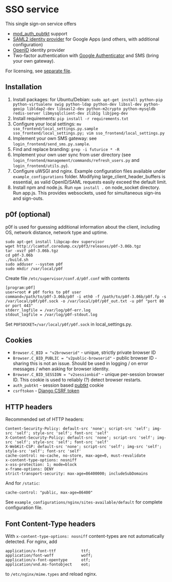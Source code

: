 SSO service
===========

This single sign-on service offers

- [mod_auth_pubtkt](https://neon1.net/mod_auth_pubtkt/) support
- [SAML2 identity provider](http://en.wikipedia.org/wiki/SAML_2.0) for Google Apps (and others, with additional configuration)
- [OpenID](http://openid.net/) identity provider
- Two-factor authentication with [Google Authenticator](https://code.google.com/p/google-authenticator/) and SMS (bring your own gateway).

For licensing, see [separate file](LICENSE.md).

Installation
------------

1. Install packages: for Ubuntu/Debian: ```sudo apt-get install python-pip python-virtualenv swig python-ldap python-dev libssl-dev python-geoip libldap2-dev libsasl2-dev python-m2crypto python-mysqldb redis-server libmysqlclient-dev zlib1g libjpeg-dev```
2. Install requirements: ```pip install -r requirements.txt```
3. Configure your local settings: ```mv sso_frontend/local_settings.py.sample sso_frontend/local_settings.py; vim sso_frontend/local_settings.py```
4. Implement your own SMS gateway: see ```login_frontend/send_sms.py.sample```.
5. Find and replace branding: ```grep -i futurice * -R```
6. Implement your own user sync from user directory (see ```login_frontend/management/commands/refresh_users.py``` and ```login_frontend/utils.py```).
7. Configure uWSGI and nginx. Example configuration files available under ```example_configurations``` folder. Modifying large_client_header_buffers is essential, as valid OpenID/SAML requests easily exceed the default limit.
8. Install npm and node.js. Run ```npm install .``` on node_socket directory. Run app.js. This provides websockets, used for simultaneous sign-ins and sign-outs.

p0f (optional)
------------------

p0f is used for guessing additional information about the client, including OS, network distance, network type and uptime.

```
sudo apt-get install libpcap-dev supervisor
wget http://lcamtuf.coredump.cx/p0f3/releases/p0f-3.06b.tgz
tar -xvzf p0f-3.06b.tgz
cd p0f-3.06b
./build.sh
sudo adduser --system p0f
sudo mkdir /var/local/p0f
```

Create file ```/etc/supervisor/conf.d/p0f.conf``` with contents

```
[program:p0f]
user=root # p0f forks to p0f user
command=/path/to/p0f-3.06b/p0f -i eth0 -f /path/to/p0f-3.06b/p0f.fp -s /var/local/p0f/p0f.sock -o /var/local/p0f/p0f_out.txt -u p0f "port 80 or port 443"
stderr_logfile = /var/log/p0f-err.log
stdout_logfile = /var/log/p0f-stdout.log
```

Set ```P0FSOCKET=/var/local/p0f/p0f.sock``` in local_settings.py.

Cookies
-------

- ```Browser.C_BID = "v2browserid"``` - unique, strictly private browser ID
- ```Browser.C_BID_PUBLIC = "v2public-browserid"``` - public browser ID - sharing this is not an issue. Should be used in logging / on error messages / when asking for browser identity.
- ```Browser.C_BID_SESSION = "v2sessionbid"``` - unique per-session browser ID. This cookie is used to reliably (?) detect browser restarts.
- ```auth_pubtkt``` - session based [pubtkt](https://neon1.net/mod_auth_pubtkt/install.html) cookie
- ```csrftoken``` - [Django CSRF token](https://docs.djangoproject.com/en/dev/ref/contrib/csrf/)

HTTP headers
------------

Recommended set of HTTP headers:

```
Content-Security-Policy: default-src 'none'; script-src 'self'; img-src 'self'; style-src 'self'; font-src 'self'
X-Content-Security-Policy: default-src 'none'; script-src 'self'; img-src 'self'; style-src 'self'; font-src 'self'
X-WebKit-CSP: default-src 'none'; script-src 'self'; img-src 'self'; style-src 'self'; font-src 'self'
cache-control: no-cache, no-store, max-age=0, must-revalidate
x-content-type-options: nosniff
x-xss-protection: 1; mode=block
x-frame-options: DENY
strict-transport-security: max-age=86400000; includeSubDomains
```

And for ```/static```:

```
cache-control: "public, max-age=86400"
```

See ```example_configurations/nginx/sites-available/default``` for complete configuration file.

Font Content-Type headers
-------------------------

With ```x-content-type-options: nosniff``` content-types are not automatically detected. For nginx, add

```
application/x-font-ttf           ttf;
application/font-woff            woff;
application/x-font-opentype      otf;
application/vnd.ms-fontobject    eot;
```

to ```/etc/nginx/mime.types``` and reload nginx.
